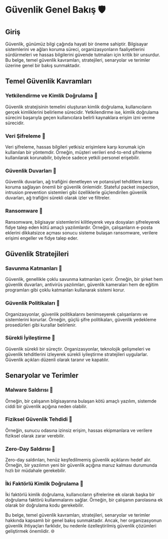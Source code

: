 # Güvenlik Genel Bakış 🛡️

## Giriş

Güvenlik, günümüz bilgi çağında hayati bir öneme sahiptir. Bilgisayar sistemlerini ve ağları koruma süreci, organizasyonların faaliyetlerini sürdürmeleri ve hassas bilgilerini güvende tutmaları için kritik bir unsurdur. Bu belge, temel güvenlik kavramları, stratejileri, senaryolar ve terimler üzerine genel bir bakış sunmaktadır.

## Temel Güvenlik Kavramları

### Yetkilendirme ve Kimlik Doğrulama 🤖

Güvenlik stratejisinin temelini oluşturan kimlik doğrulama, kullanıcıların gerçek kimliklerini belirleme sürecidir. Yetkilendirme ise, kimlik doğrulama sürecini başarıyla geçen kullanıcılara belirli kaynaklara erişim izni verme sürecidir.

### Veri Şifreleme 🔐

Veri şifreleme, hassas bilgileri yetkisiz erişimlere karşı korumak için kullanılan bir yöntemdir. Örneğin, müşteri verileri end-to-end şifreleme kullanılarak korunabilir, böylece sadece yetkili personel erişebilir.

### Güvenlik Duvarları 🚧

Güvenlik duvarları, ağ trafiğini denetleyen ve potansiyel tehditlere karşı koruma sağlayan önemli bir güvenlik önlemidir. Stateful packet inspection, intrusion prevention sistemleri gibi özelliklerle güçlendirilen güvenlik duvarları, ağ trafiğini sürekli olarak izler ve filtreler.

### Ransomware 🦠

Ransomware, bilgisayar sistemlerini kilitleyerek veya dosyaları şifreleyerek fidye talep eden kötü amaçlı yazılımlardır. Örneğin, çalışanların e-posta eklerini dikkatsizce açması sonucu sisteme bulaşan ransomware, verilere erişimi engeller ve fidye talep eder.

## Güvenlik Stratejileri

### Savunma Katmanları 🛑

Güvenlik, genellikle çoklu savunma katmanları içerir. Örneğin, bir şirket hem güvenlik duvarları, antivirüs yazılımları, güvenlik kameraları hem de eğitim programları gibi çoklu katmanları kullanarak sistemi korur.

### Güvenlik Politikaları 📜

Organizasyonlar, güvenlik politikalarını benimseyerek çalışanlarını ve sistemlerini korurlar. Örneğin, güçlü şifre politikaları, güvenlik yedekleme prosedürleri gibi kurallar belirlenir.

### Sürekli İyileştirme 🚀

Güvenlik sürekli bir süreçtir. Organizasyonlar, teknolojik gelişmeleri ve güvenlik tehditlerini izleyerek sürekli iyileştirme stratejileri uygularlar. Güvenlik açıkları düzenli olarak taranır ve kapatılır.

## Senaryolar ve Terimler

### Malware Saldırısı 🦠

Örneğin, bir çalışanın bilgisayarına bulaşan kötü amaçlı yazılım, sistemde ciddi bir güvenlik açığına neden olabilir.

### Fiziksel Güvenlik Tehdidi 🔐

Örneğin, sunucu odasına izinsiz erişim, hassas ekipmanlara ve verilere fiziksel olarak zarar verebilir.

### Zero-Day Saldırısı 🎯

Zero-day saldırıları, henüz keşfedilmemiş güvenlik açıklarını hedef alır. Örneğin, bir yazılımın yeni bir güvenlik açığına maruz kalması durumunda hızlı bir müdahale gerekebilir.

### İki Faktörlü Kimlik Doğrulama 🔑

İki faktörlü kimlik doğrulama, kullanıcıların şifrelerine ek olarak başka bir doğrulama faktörü kullanmalarını sağlar. Örneğin, bir çalışanın parolasına ek olarak bir doğrulama kodu gerekebilir.

Bu belge, temel güvenlik kavramları, stratejileri, senaryolar ve terimler hakkında kapsamlı bir genel bakış sunmaktadır. Ancak, her organizasyonun güvenlik ihtiyaçları farklıdır, bu nedenle özelleştirilmiş güvenlik çözümleri geliştirmek önemlidir. 🌐
